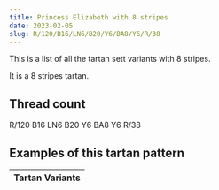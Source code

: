 ```yaml
---
title: Princess Elizabeth with 8 stripes
date: 2023-02-05
slug: R/120/B16/LN6/B20/Y6/BA8/Y6/R/38
---
```

This is a list of all the tartan sett variants with 8 stripes.

It is a 8 stripes tartan.


## Thread count
R/120 B16 LN6 B20 Y6 BA8 Y6 R/38

## Examples of this tartan pattern

| Tartan Variants |
|---------------|
